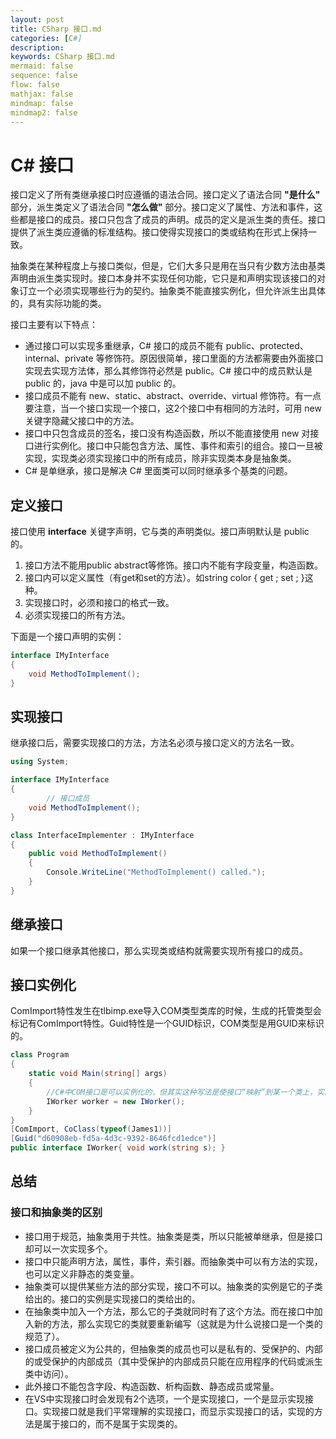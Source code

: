 ```yaml
---
layout: post
title: CSharp 接口.md
categories: [C#]
description: 
keywords: CSharp 接口.md
mermaid: false
sequence: false
flow: false
mathjax: false
mindmap: false
mindmap2: false
---
```

# C# 接口

接口定义了所有类继承接口时应遵循的语法合同。接口定义了语法合同 **"是什么"** 部分，派生类定义了语法合同 **"怎么做"** 部分。接口定义了属性、方法和事件，这些都是接口的成员。接口只包含了成员的声明。成员的定义是派生类的责任。接口提供了派生类应遵循的标准结构。接口使得实现接口的类或结构在形式上保持一致。

抽象类在某种程度上与接口类似，但是，它们大多只是用在当只有少数方法由基类声明由派生类实现时。接口本身并不实现任何功能，它只是和声明实现该接口的对象订立一个必须实现哪些行为的契约。抽象类不能直接实例化，但允许派生出具体的，具有实际功能的类。



接口主要有以下特点：

- 通过接口可以实现多重继承，C# 接口的成员不能有 public、protected、internal、private 等修饰符。原因很简单，接口里面的方法都需要由外面接口实现去实现方法体，那么其修饰符必然是 public。C# 接口中的成员默认是 public 的，java 中是可以加 public 的。
- 接口成员不能有 new、static、abstract、override、virtual 修饰符。有一点要注意，当一个接口实现一个接口，这2个接口中有相同的方法时，可用 new 关键字隐藏父接口中的方法。
- 接口中只包含成员的签名，接口没有构造函数，所以不能直接使用 new 对接口进行实例化。接口中只能包含方法、属性、事件和索引的组合。接口一旦被实现，实现类必须实现接口中的所有成员，除非实现类本身是抽象类。
- C# 是单继承，接口是解决 C# 里面类可以同时继承多个基类的问题。



## 定义接口

接口使用 **interface** 关键字声明，它与类的声明类似。接口声明默认是 public 的。

1. 接口方法不能用public abstract等修饰。接口内不能有字段变量，构造函数。
2. 接口内可以定义属性（有get和set的方法）。如string color { get ; set ; }这种。
3. 实现接口时，必须和接口的格式一致。
4. 必须实现接口的所有方法。



下面是一个接口声明的实例：

```c#
interface IMyInterface
{
    void MethodToImplement();
}
```



## 实现接口

继承接口后，需要实现接口的方法，方法名必须与接口定义的方法名一致。

```c#
using System;

interface IMyInterface
{
        // 接口成员
    void MethodToImplement();
}

class InterfaceImplementer : IMyInterface
{
    public void MethodToImplement()
    {
        Console.WriteLine("MethodToImplement() called.");
    }
}
```



## 继承接口

如果一个接口继承其他接口，那么实现类或结构就需要实现所有接口的成员。



## 接口实例化

ComImport特性发生在tlbimp.exe导入COM类型类库的时候，生成的托管类型会标记有ComImport特性。Guid特性是一个GUID标识，COM类型是用GUID来标识的。

```c#
class Program
{
    static void Main(string[] args)
    {
        //C#中COM接口是可以实例化的，但其实这种写法是使接口“映射”到某一个类上，实际上创建的是这个类的实例。
        IWorker worker = new IWorker();
    }
}
[ComImport, CoClass(typeof(James1))]
[Guid("d60908eb-fd5a-4d3c-9392-8646fcd1edce")]
public interface IWorker{ void work(string s); }
```



## 总结

### 接口和抽象类的区别

- 接口用于规范，抽象类用于共性。抽象类是类，所以只能被单继承，但是接口却可以一次实现多个。
- 接口中只能声明方法，属性，事件，索引器。而抽象类中可以有方法的实现，也可以定义非静态的类变量。
- 抽象类可以提供某些方法的部分实现，接口不可以。抽象类的实例是它的子类给出的。接口的实例是实现接口的类给出的。
- 在抽象类中加入一个方法，那么它的子类就同时有了这个方法。而在接口中加入新的方法，那么实现它的类就要重新编写（这就是为什么说接口是一个类的规范了）。
- 接口成员被定义为公共的，但抽象类的成员也可以是私有的、受保护的、内部的或受保护的内部成员（其中受保护的内部成员只能在应用程序的代码或派生类中访问）。
- 此外接口不能包含字段、构造函数、析构函数、静态成员或常量。
- 在VS中实现接口时会发现有2个选项，一个是实现接口，一个是显示实现接口。实现接口就是我们平常理解的实现接口，而显示实现接口的话，实现的方法是属于接口的，而不是属于实现类的。